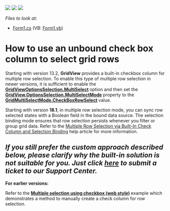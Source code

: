 <!-- default badges list -->
![](https://img.shields.io/endpoint?url=https://codecentral.devexpress.com/api/v1/VersionRange/128632187/13.2.6%2B)
[![](https://img.shields.io/badge/Open_in_DevExpress_Support_Center-FF7200?style=flat-square&logo=DevExpress&logoColor=white)](https://supportcenter.devexpress.com/ticket/details/E990)
[![](https://img.shields.io/badge/📖_How_to_use_DevExpress_Examples-e9f6fc?style=flat-square)](https://docs.devexpress.com/GeneralInformation/403183)
<!-- default badges end -->

<!-- default file list -->
*Files to look at*:

* [Form1.cs](./CS/WebStyleRowSelection/Form1.cs) (VB: [Form1.vb](./VB/WebStyleRowSelection/Form1.vb))
<!-- default file list end -->
# How to use an unbound check box column to select grid rows


<p>Starting with version 13.2, <strong>GridView</strong> provides a built-in checkbox column for multiple row selection. To enable this type of multiple row selection in newer versions, it is sufficient to enable the <a href="https://documentation.devexpress.com/WindowsForms/DevExpress.XtraGrid.Views.Base.ColumnViewOptionsSelection.MultiSelect.property"><strong>GridViewOptionsSelection.MultiSelect</strong></a><strong> </strong>option and then set the <a href="https://documentation.devexpress.com/WindowsForms/DevExpress.XtraGrid.Views.Grid.GridOptionsSelection.MultiSelectMode.property"><strong>GridView.OptionsSelection.MultiSelectMode</strong></a><strong> </strong>property to the <a href="https://documentation.devexpress.com/WindowsForms/DevExpress.XtraGrid.Views.Grid.GridMultiSelectMode.enum"><strong>GridMultiSelectMode.CheckBoxRowSelect</strong></a><strong> </strong>value. </p>

Starting with version **18.1**, in multiple row selection mode, you can sync row selected states with a Boolean field in the bound data source. The selection binding mode ensures that row selection persists whenever you filter or group grid data. Refer to the [Multiple Row Selection via Built-In Check Column and Selection Binding](https://documentation.devexpress.com/WindowsForms/16439/Controls-and-Libraries/Data-Grid/Focus-and-Selection-Handling/Multiple-Row-Selection-via-Built-In-Check-Column-and-Selection-Binding) help article for more information.

## ***If you still prefer the custom approach described below, please clarify why the built-in solution is not suitable for you. Just click   [here](https://www.devexpress.com/Support/Center/Question/Create) to submit a ticket to our Support Center.***

**For earlier versions:**
<p>Refer to the <a href="https://www.devexpress.com/Support/Center/p/E1271"><strong>Multiple selection using checkbox (web style)</strong></a><strong> </strong>example which demonstrates a method to manually create a check column for row selection. </p>

<br/>


